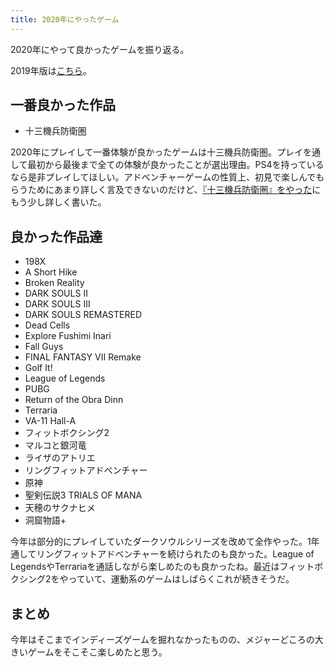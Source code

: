 ```yaml
---
title: 2020年にやったゲーム
---
```


2020年にやって良かったゲームを振り返る。

2019年版は[こちら](/articles/2019-12-30-games-2019)。

## 一番良かった作品

- 十三機兵防衛圏

2020年にプレイして一番体験が良かったゲームは十三機兵防衛圏。プレイを通して最初から最後まで全ての体験が良かったことが選出理由。PS4を持っているなら是非プレイしてほしい。アドベンチャーゲームの性質上、初見で楽しんでもらうためにあまり詳しく言及できないのだけど、[『十三機兵防衛圏』をやった](/articles/2020-01-23-13sar)にもう少し詳しく書いた。

## 良かった作品達

- 198X
- A Short Hike
- Broken Reality
- DARK SOULS II
- DARK SOULS III
- DARK SOULS REMASTERED
- Dead Cells
- Explore Fushimi Inari
- Fall Guys
- FINAL FANTASY VII Remake
- Golf It!
- League of Legends
- PUBG
- Return of the Obra Dinn
- Terraria
- VA-11 Hall-A
- フィットボクシング2
- マルコと銀河竜
- ライザのアトリエ
- リングフィットアドベンチャー
- 原神
- 聖剣伝説3 TRIALS OF MANA
- 天穂のサクナヒメ
- 洞窟物語+

今年は部分的にプレイしていたダークソウルシリーズを改めて全作やった。1年通してリングフィットアドベンチャーを続けられたのも良かった。League of LegendsやTerrariaを通話しながら楽しめたのも良かったね。最近はフィットボクシング2をやっていて、運動系のゲームはしばらくこれが続きそうだ。

## まとめ

今年はそこまでインディーズゲームを掘れなかったものの、メジャーどころの大きいゲームをそこそこ楽しめたと思う。
